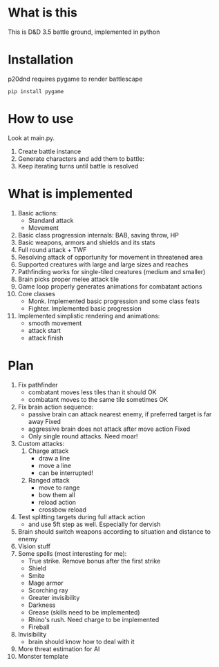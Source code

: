 # What is this #

This is D&D 3.5 battle ground, implemented in python

# Installation #

p20dnd requires pygame to render battlescape

```
pip install pygame
```

# How to use #

Look at main.py.

1. Create battle instance
1. Generate characters and add them to battle:
1. Keep iterating turns until battle is resolved

# What is implemented #

1. Basic actions:
    - Standard attack
    - Movement
1. Basic class progression internals: BAB, saving throw, HP
1. Basic weapons, armors and shields and its stats
1. Full round attack + TWF
1. Resolving attack of opportunity for movement in threatened area
1. Supported creatures with large and large sizes and reaches
1. Pathfinding works for single-tiled creatures (medium and smaller)
1. Brain picks proper melee attack tile
1. Game loop properly generates animations for combatant actions
1. Core classes
    - Monk. Implemented basic progression and some class feats
    - Fighter. Implemented basic progression
1. Implemented simplistic rendering and animations:
    - smooth movement
    - attack start
    - attack finish


# Plan #

1. Fix pathfinder
    - combatant moves less tiles than it should         OK
    - combatant moves to the same tile sometimes        OK
1. Fix brain action sequence:
    - passive brain can attack nearest enemy, if preferred target is far away   Fixed
    - aggressive brain does not attack after move action                        Fixed
    - Only single round attacks. Need moar!
1. Custom attacks:
    1. Charge attack
        - draw a line
        - move a line
        - can be interrupted!
    1. Ranged attack
        - move to range
        - bow them all
        - reload action
        - crossbow reload
1. Test splitting targets during full attack action
    - and use 5ft step as well. Especially for dervish
1. Brain should switch weapons according to situation and distance to enemy
1. Vision stuff
1. Some spells (most interesting for me):
    - True strike. Remove bonus after the first strike
    - Shield
    - Smite
    - Mage armor
    - Scorching ray
    - Greater invisibility
    - Darkness
    - Grease (skills need to be implemented)
    - Rhino's rush. Need charge to be implemented
    - Fireball
1. Invisibility
    - brain should know how to deal with it
1. More threat estimation for AI
1. Monster template
